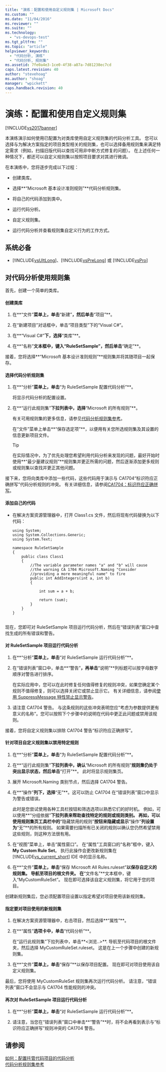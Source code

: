```yaml
---
title: "演练：配置和使用自定义规则集 | Microsoft Docs"
ms.custom: ""
ms.date: "11/04/2016"
ms.reviewer: ""
ms.suite: ""
ms.technology: 
  - "vs-devops-test"
ms.tgt_pltfrm: ""
ms.topic: "article"
helpviewer_keywords: 
  - "代码分析, 演练"
  - "代码分析, 规则集"
ms.assetid: 7fe0a4e3-1ce0-4f38-a87a-7d81238ec7cd
caps.latest.revision: 40
author: "stevehoag"
ms.author: "shoag"
manager: "wpickett"
caps.handback.revision: 40
---
```

# 演练：配置和使用自定义规则集
[!INCLUDE[vs2017banner](../code-quality/includes/vs2017banner.md)]

本演练演示如何使用已配置为对类库使用自定义规则集的代码分析工具。  您可以选择与为解决方案指定的项目类型相关的规则集，也可以选择备用规则集来满足特定需求（例如，扫描旧版代码以查找可用非中断方式修复的问题）。  在上述任何一种情况下，都还可以自定义规则集以按照项目要求对其进行微调。  
  
 在本演练中，您将逐步完成以下过程：  
  
-   创建类库。  
  
-   选择**“Microsoft 基本设计准则规则”**代码分析规则集。  
  
-   将自己的代码添加到类中。  
  
-   运行代码分析。  
  
-   自定义规则集。  
  
-   运行代码分析并查看规则集自定义行为的工作方式。  
  
## 系统必备  
  
-   [!INCLUDE[vsUltLong](../code-quality/includes/vsultlong_md.md)]、[!INCLUDE[vsPreLong](../code-quality/includes/vsprelong_md.md)] 或 [!INCLUDE[vsPro](../code-quality/includes/vspro_md.md)]  
  
## 对代码分析使用规则集  
 首先，创建一个简单的类库。  
  
#### 创建类库  
  
1.  在**“文件”**菜单上，单击**“新建”**，然后单击**“项目”**。  
  
2.  在“新建项目”对话框中，单击“项目类型”下的“Visual C\#”。  
  
3.  在**“Visual C\#”**下，选择**“类库”**。  
  
4.  在**“名称”**文本框中，键入“RuleSetSample”，然后单击**“确定”**。  
  
 接着，您将选择**“Microsoft 基本设计准则规则”**规则集并将其随项目一起保存。  
  
#### 选择代码分析规则集  
  
1.  在**“分析”**菜单上，单击**“为 RuleSetSample 配置代码分析”**。  
  
     将显示代码分析的配置设置。  
  
2.  在**“运行此规则集”**下拉列表中，选择**“Microsoft 的所有规则”**。  
  
     有关可用规则集的更多信息，请参见[代码分析规则集参考](../code-quality/code-analysis-rule-set-reference.md)。  
  
     在“文件”菜单上单击**“保存选定项”**，以便用有关您所选规则集及其设置的信息更新项目文件。  
  
    > [!TIP]
    >  在实际情况中，为了优先处理您希望利用代码分析来发现的问题，最好开始时使用**“最少量建议规则”**规则集并更正所需的问题，然后逐渐添加更多规则或规则集以查找并更正其他问题。  
  
 接下来，您将向类库中添加一些代码，这些代码用于演示与 CA1704“标识符应正确拼写”代码分析规则的冲突。  有关详细信息，请参阅[CA1704：标识符应正确拼写](../code-quality/ca1704-identifiers-should-be-spelled-correctly.md)。  
  
#### 添加自己的代码  
  
-   在解决方案资源管理器中，打开 Class1.cs 文件，然后将现有代码替换为以下代码：  
  
    ```  
    using System;  
    using System.Collections.Generic;  
    using System.Text;  
  
    namespace RuleSetSample  
    {  
        public class Class1  
        {  
            //The variable parameter names "a" and "b" will cause  
            //the warning CA 1704 Microsoft.Naming "Consider   
            //providing a more meaningful name" to fire  
            public int AddIntegers(int a, int b)  
            {  
  
                int sum = a + b;  
  
                return (sum);  
            }  
        }  
    }  
  
    ```  
  
 现在，您即可对 RuleSetSample 项目运行代码分析，然后在“错误列表”窗口中查找生成的所有错误和警告。  
  
#### 对 RuleSetSample 项目运行代码分析  
  
1.  在**“分析”**菜单上，单击**“对 RuleSetSample 运行代码分析”**。  
  
2.  在“错误列表”窗口中，单击**“警告”**，再单击**“说明”**列标题可以按字母数字顺序对警告进行排序。  
  
     在实际应用中，您可以在此时修复任何值得修复的规则冲突，如果您确定某个规则不值得修复，则可以选择关闭它或禁止显示它。  有关详细信息，请参阅[使用 SuppressMessage 特性禁止显示警告](../code-quality/suppress-warnings-by-using-the-suppressmessage-attribute.md)。  
  
3.  请注意 CA1704 警告。  与这条规则的这些冲突表明您应“考虑为参数提供更有意义的名称”。您可以按照下个步骤中的说明在代码中更正此问题或禁用该规则。  
  
 接着，您将自定义规则集以排除 CA1704 警告“标识符应正确拼写”。  
  
#### 针对项目自定义规则集以禁用特定规则  
  
1.  在**“分析”**菜单上，单击**“为 RuleSetSample 配置代码分析”**。  
  
2.  在**“运行此规则集”**下拉列表中，确认**“Microsoft 的所有规则”**规则集仍处于突出显示状态，然后单击**“打开”**。  此时将显示规则集页。  
  
3.  展开 Microsoft.Naming 类别节点，然后选择 CA1704 警告。  
  
4.  在**“操作”**列下，选择**“无”**。这可以防止 CA1704 在“错误列表”窗口中显示为警告或错误。  
  
     此时是您尝试使用各种工具栏按钮和筛选选项以熟悉它们的好时机。  例如，可以使用**“分组依据”**下拉列表来帮助查找特定的规则或规则类别。  再如，可以使用规则集页工具栏中的**“隐藏禁用的规则”**按钮来隐藏或显示**“操作”**列设置为**“无”**的所有规则。  如果需要扫描所有已关闭的规则以确认您仍然希望禁用这些规则，则这种方法很有用。  
  
5.  在“视图”菜单上，单击“属性窗口”。  在“属性”工具窗口的“名称”框中，键入 **My Custom Rule Set**。  执行此操作会更改新规则集在 [!INCLUDE[vs_current_short](../code-quality/includes/vs_current_short_md.md)] IDE 中的显示名称。  
  
6.  在**“文件”**菜单上，单击**“保存 Microsoft All Rules.ruleset”**以保存自定义的规则集。  导航至项目的根文件夹。  在**“文件名”**文本框中，键入“MyCustomRuleSet”。  现在即可选择该自定义规则集，将它用于您的项目。  
  
 创建新规则集后，您必须配置项目设置以指定希望对项目使用该新规则集。  
  
#### 指定要对项目使用的新规则集  
  
1.  在解决方案资源管理器中，右击项目，然后选择**“属性”**。  
  
2.  在**“属性”**选项卡中，单击**“代码分析”**。  
  
     在“运行此规则集”下拉列表中，单击**\<浏览..\>**.  导航至代码项目的根文件夹，然后选择 MyCustomRuleSet.ruleset。  这是在上一个步骤中创建的新规则集。  
  
3.  在**“文件”**菜单上，单击**“保存”**以保存项目配置。  现在即可对项目使用该自定义规则集。  
  
 最后，您将使用 MyCustomRuleSet 规则集再次运行代码分析。  请注意，“错误列表”窗口不会显示与 CA1704 性能规则的冲突。  
  
#### 再次对 RuleSetSample 项目运行代码分析  
  
1.  在**“分析”**菜单上，单击**“对 RuleSetSample 运行代码分析”**。  
  
2.  请注意，当您在“错误列表”窗口中单击**“警告”**时，将不会再看到表示与“标识符应正确拼写”规则冲突的 CA1704 警告。  
  
## 请参阅  
 [如何：配置托管代码项目的代码分析](../code-quality/how-to-configure-code-analysis-for-a-managed-code-project.md)   
 [代码分析规则集参考](../code-quality/code-analysis-rule-set-reference.md)